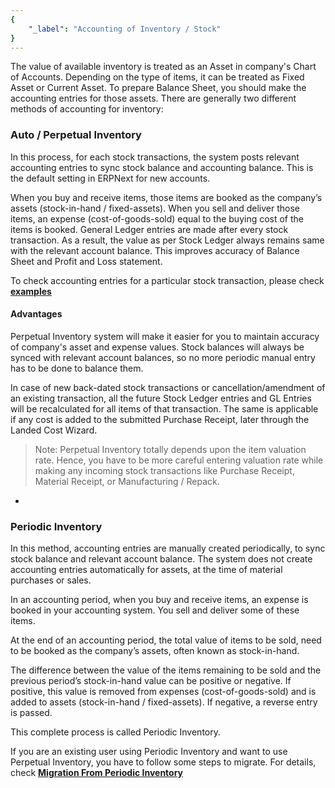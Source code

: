 ```yaml
---
{
	"_label": "Accounting of Inventory / Stock"
}
---
```


The value of available inventory is treated as an Asset in company's Chart of Accounts. Depending on the type of items, it can be treated as Fixed Asset or Current Asset. To prepare Balance Sheet, you should make the accounting entries for those assets. 
There are generally two different methods of accounting for inventory:


### **Auto / Perpetual Inventory**

In this process, for each stock transactions, the system posts relevant accounting entries to sync stock balance and accounting balance. This is the default setting in ERPNext for new accounts.

When you buy and receive items, those items are booked as the company’s assets (stock-in-hand / fixed-assets). When you sell and deliver those items, an expense (cost-of-goods-sold) equal to the buying cost of the items is booked. General Ledger entries are made after every stock transaction.  As a result, the value as per Stock Ledger always remains same with the relevant account balance. This improves accuracy of Balance Sheet and Profit and Loss statement.

To check accounting entries for a particular stock transaction, please check [**examples**](docs.user.stock.perpetual_inventory.html)

#### **Advantages**

Perpetual Inventory system will make it easier for you to maintain accuracy of company's asset and expense values. Stock balances will always be synced with relevant account balances, so no more periodic manual entry has to be done to balance them.

In case of new back-dated stock transactions or cancellation/amendment of an existing transaction, all the future Stock Ledger entries and GL Entries will be recalculated for all items of that transaction.
The same is applicable if any cost is added to the submitted Purchase Receipt, later through the Landed Cost Wizard.

>Note: Perpetual Inventory totally depends upon the item valuation rate. Hence, you have to be more careful entering valuation rate while making any incoming stock transactions like Purchase Receipt, Material Receipt, or Manufacturing / Repack.

-

### **Periodic Inventory**

In this method, accounting entries are manually created periodically, to sync stock balance and relevant account balance. The system does not create accounting entries automatically for assets, at the time of material purchases or sales.

In an accounting period, when you buy and receive items, an expense is booked in your accounting system. You sell and deliver some of these items.

At the end of an accounting period, the total value of items to be sold, need to be booked as the company’s assets, often known as stock-in-hand. 

The difference between the value of the items remaining to be sold and the previous period’s stock-in-hand value can be positive or negative. If positive, this value is removed from expenses (cost-of-goods-sold) and is added to assets (stock-in-hand / fixed-assets). If negative, a reverse entry is passed. 

This complete process is called Periodic Inventory.

If you are an existing user using Periodic Inventory and want to use Perpetual Inventory, you have to follow some steps to migrate. For details, check [**Migration From Periodic Inventory**](docs.user.stock.periodic_to_perpetual.html)
